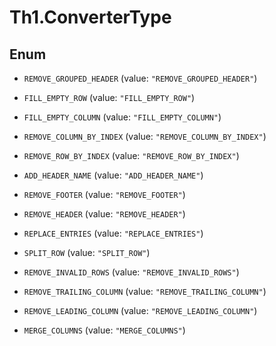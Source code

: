 # Th1.ConverterType

## Enum


* `REMOVE_GROUPED_HEADER` (value: `"REMOVE_GROUPED_HEADER"`)

* `FILL_EMPTY_ROW` (value: `"FILL_EMPTY_ROW"`)

* `FILL_EMPTY_COLUMN` (value: `"FILL_EMPTY_COLUMN"`)

* `REMOVE_COLUMN_BY_INDEX` (value: `"REMOVE_COLUMN_BY_INDEX"`)

* `REMOVE_ROW_BY_INDEX` (value: `"REMOVE_ROW_BY_INDEX"`)

* `ADD_HEADER_NAME` (value: `"ADD_HEADER_NAME"`)

* `REMOVE_FOOTER` (value: `"REMOVE_FOOTER"`)

* `REMOVE_HEADER` (value: `"REMOVE_HEADER"`)

* `REPLACE_ENTRIES` (value: `"REPLACE_ENTRIES"`)

* `SPLIT_ROW` (value: `"SPLIT_ROW"`)

* `REMOVE_INVALID_ROWS` (value: `"REMOVE_INVALID_ROWS"`)

* `REMOVE_TRAILING_COLUMN` (value: `"REMOVE_TRAILING_COLUMN"`)

* `REMOVE_LEADING_COLUMN` (value: `"REMOVE_LEADING_COLUMN"`)

* `MERGE_COLUMNS` (value: `"MERGE_COLUMNS"`)


